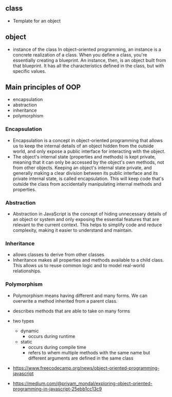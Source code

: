## class
- Template for an object

## object
- instance of the class
In object-oriented programming, an instance is a concrete realization of a class. When you define a class, you're essentially creating a blueprint. An instance, then, is an object built from that blueprint. It has all the characteristics defined in the class, but with specific values.

## Main principles of OOP
- encapsulation
- abstraction
- inheritance
- polymorphism

### Encapsulation
- Encapsulation is a concept in object-oriented programming that allows us to keep the internal details of an object hidden from the outside world, and only expose a public interface for interacting with the object.
- The object's internal state (properties and methods) is kept private, meaning that it can only be accessed by the object's own methods, not from other objects. Keeping an object's internal state private, and generally making a clear division between its public interface and its private internal state, is called encapsulation.
This will keep code that's outside the class from accidentally manipulating internal methods and properties.

### Abstraction
- Abstraction in JavaScript is the concept of hiding unnecessary details of an object or system and only exposing the essential features that are relevant to the current context. This helps to simplify code and reduce complexity, making it easier to understand and maintain.

### Inheritance
- allows classes to derive from other classes
- Inheritance makes all properties and methods available to a child class. This allows us to reuse common logic and to model real-world relationships. 

### Polymorphism
- Polymorphism means having different and many forms. We can overwrite a method inherited from a parent class.
- describes methods that are able to take on many forms
- two types
  - dynamic
    - occurs during runtime
  - static 
    - occurs during compile time
    - refers to whem multiple methods with the same name but different arguments are defined in the same class 


- https://www.freecodecamp.org/news/object-oriented-programming-javascript
- https://medium.com/@priyam_mondal/exploring-object-oriented-programming-in-javascript-25ebb1cc13c9